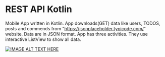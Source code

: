 # REST API Kotlin

Mobile App written in Kotlin. App downloads(GET) data like users, TODOS, posts and commends from "https://jsonplaceholder.typicode.com/" website. Data are in JSON format. App has three activities. They use interactive ListView to show all data.  

[![IMAGE ALT TEXT HERE](https://img.youtube.com/vi/7XBgKxoBhqo/0.jpg)](https://www.youtube.com/watch?v=7XBgKxoBhqo "REST API Kotlin")

